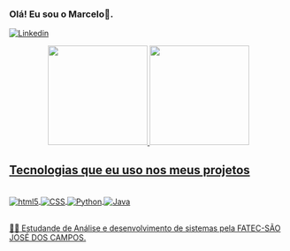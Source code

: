 
### Olá! Eu sou o Marcelo👋.

[![Linkedin](https://img.shields.io/badge/LinkedIn-0077B5?style=for-the-badge&logo=linkedin&logoColor=white)](https://www.linkedin.com/in/antonio-marcelo-9a5b68181/)

<div align="center">
  <a href="https://github.com/Antonio-Barbosa">
  <img height="180em" src="https://github-readme-stats.vercel.app/api?username=rafaballerini&show_icons=true&theme=dracula&include_all_commits=true&count_private=true"/>
  <img height="180em" src="https://github-readme-stats.vercel.app/api/top-langs/?username=rafaballerini&layout=compact&langs_count=7&theme=dracula"/>
</div>

## Tecnologias que eu uso nos meus projetos

<div style="display: inline_block"><br/>
  <img align='center' alt="html5" src="https://img.shields.io/badge/HTML5-E34F26?style=for-the-badge&logo=html5&logoColor=white"/>
  <img align='center' alt="CSS" src="https://img.shields.io/badge/CSS3-1572B6?style=for-the-badge&logo=css3&logoColor=white"/>
  <img align='center' alt="Python" src="https://img.shields.io/badge/Python-14354C?style=for-the-badge&logo=python&logoColor=white"/>
  <img align='center' alt="Java" src="https://img.shields.io/badge/Java-ED8B00?style=for-the-badge&logo=java&logoColor=white"/>
</div><br/>

👨‍🎓 Estudande de Análise e desenvolvimento de sistemas pela FATEC-SÃO JOSÉ DOS CAMPOS.





